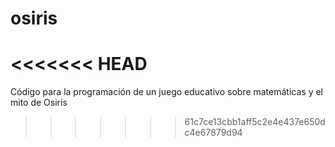# osiris
<<<<<<< HEAD
=======
Código para la programación de un juego educativo sobre matemáticas y el mito de Osiris
>>>>>>> 61c7ce13cbb1aff5c2e4e437e650dc4e67879d94
